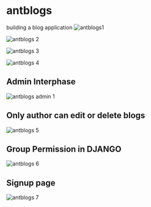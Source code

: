 # antblogs
building a blog application
![antblogs1](https://user-images.githubusercontent.com/106687804/185952497-37f55af3-e792-47a2-ba97-1eeb3a97829c.JPG)

![antblogs 2](https://user-images.githubusercontent.com/106687804/185952539-720cf52a-8751-4d7c-9fb4-ae7395ccd86f.JPG)

![antblogs 3](https://user-images.githubusercontent.com/106687804/185952571-88f854b2-eb64-43e5-aebf-4716a045c6c1.JPG)

![antblogs 4](https://user-images.githubusercontent.com/106687804/185952601-330bf8f7-41cc-4048-9a14-561260dcb1d9.JPG)
<h2>Admin Interphase</h2>

![antblogs admin 1](https://user-images.githubusercontent.com/106687804/186314279-504eda39-8325-4d51-a147-5ce838088ba1.JPG)
<h2>Only author can edit or delete blogs</h2>

![antblogs 5](https://user-images.githubusercontent.com/106687804/186314676-551c848c-5820-4d0a-9e8d-a8ebdbd36eff.JPG)
<h2>Group Permission in DJANGO</h2>

![antblogs 6](https://user-images.githubusercontent.com/106687804/186315394-cc109d1f-7790-4de5-86b9-01c2c82a6192.JPG)
<h2>Signup page</h2>

![antblogs 7](https://user-images.githubusercontent.com/106687804/186314933-50a62859-abc3-4588-b2a1-e25094fadb0e.JPG)

